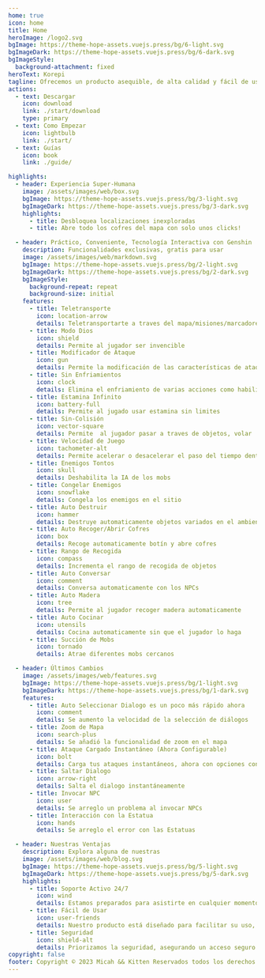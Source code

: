 ```yaml
---
home: true
icon: home
title: Home
heroImage: /logo2.svg
bgImage: https://theme-hope-assets.vuejs.press/bg/6-light.svg
bgImageDark: https://theme-hope-assets.vuejs.press/bg/6-dark.svg
bgImageStyle:
  background-attachment: fixed
heroText: Korepi
tagline: Ofrecemos un producto asequible, de alta calidad y fácil de usar de Korepi
actions:
  - text: Descargar
    icon: download
    link: ./start/download
    type: primary
  - text: Como Empezar
    icon: lightbulb
    link: ./start/
  - text: Guías
    icon: book
    link: ./guide/

highlights:
  - header: Experiencia Super-Humana
    image: /assets/images/web/box.svg
    bgImage: https://theme-hope-assets.vuejs.press/bg/3-light.svg
    bgImageDark: https://theme-hope-assets.vuejs.press/bg/3-dark.svg
    highlights:
      - title: Desbloquea localizaciones inexploradas
      - title: Abre todo los cofres del mapa con solo unos clicks!

  - header: Práctico, Conveniente, Tecnología Interactiva con Genshin
    description: Funcionalidades exclusivas, gratis para usar
    image: /assets/images/web/markdown.svg
    bgImage: https://theme-hope-assets.vuejs.press/bg/2-light.svg
    bgImageDark: https://theme-hope-assets.vuejs.press/bg/2-dark.svg
    bgImageStyle:
      background-repeat: repeat
      background-size: initial
    features:
      - title: Teletransporte
        icon: location-arrow
        details: Teletransportarte a traves del mapa/misiones/marcadores
      - title: Modo Dios
        icon: shield
        details: Permite al jugador ser invencible
      - title: Modificador de Ataque
        icon: gun
        details: Permite la modificación de las características de ataque, incluyendo multi-golpe, objetivo, y animación
      - title: Sin Enfriamientos
        icon: clock
        details: Elimina el enfriamiento de varias acciones como habilidades, definitivas, esprint, y arco
      - title: Estamina Infinito
        icon: battery-full
        details: Permite al jugado usar estamina sin limites
      - title: Sin-Colisión
        icon: vector-square
        details: Permite  al jugador pasar a traves de objetos, volar
      - title: Velocidad de Juego
        icon: tachometer-alt
        details: Permite acelerar o desacelerar el paso del tiempo dentro del juego
      - title: Enemigos Tontos
        icon: skull
        details: Deshabilita la IA de los mobs
      - title: Congelar Enemigos
        icon: snowflake
        details: Congela los enemigos en el sitio
      - title: Auto Destruir
        icon: hammer
        details: Destruye automaticamente objetos variados en el ambiente
      - title: Auto Recoger/Abrir Cofres
        icon: box
        details: Recoge automaticamente botín y abre cofres
      - title: Rango de Recogida
        icon: compass
        details: Incrementa el rango de recogida de objetos
      - title: Auto Conversar
        icon: comment
        details: Conversa automaticamente con los NPCs
      - title: Auto Madera
        icon: tree
        details: Permite al jugador recoger madera automaticamente
      - title: Auto Cocinar
        icon: utensils
        details: Cocina automaticamente sin que el jugador lo haga
      - title: Succión de Mobs
        icon: tornado
        details: Atrae diferentes mobs cercanos

  - header: Últimos Cambios
    image: /assets/images/web/features.svg
    bgImage: https://theme-hope-assets.vuejs.press/bg/1-light.svg
    bgImageDark: https://theme-hope-assets.vuejs.press/bg/1-dark.svg
    features:
      - title: Auto Seleccionar Dialogo es un poco más rápido ahora
        icon: comment
        details: Se aumento la velocidad de la selección de diálogos
      - title: Zoom de Mapa
        icon: search-plus
        details: Se añadió la funcionalidad de zoom en el mapa
      - title: Ataque Cargado Instantáneo (Ahora Configurable)
        icon: bolt
        details: Carga tus ataques instantáneos, ahora con opciones configurables
      - title: Saltar Dialogo
        icon: arrow-right
        details: Salta el dialogo instantáneamente
      - title: Invocar NPC
        icon: user
        details: Se arreglo un problema al invocar NPCs
      - title: Interacción con la Estatua
        icon: hands
        details: Se arreglo el error con las Estatuas

  - header: Nuestras Ventajas
    description: Explora alguna de nuestras
    image: /assets/images/web/blog.svg
    bgImage: https://theme-hope-assets.vuejs.press/bg/5-light.svg
    bgImageDark: https://theme-hope-assets.vuejs.press/bg/5-dark.svg
    highlights:
      - title: Soporte Activo 24/7
        icon: wind
        details: Estamos preparados para asistirte en cualquier momento, dia o noche, proporcionando un soporte 24/7 confiable.
      - title: Fácil de Usar
        icon: user-friends
        details: Nuestro producto está diseñado para facilitar su uso, garantizando una experiencia cómoda y fácil de usar.
      - title: Seguridad
        icon: shield-alt
        details: Priorizamos la seguridad, asegurando un acceso seguro y protegiendo tu información
copyright: false
footer: Copyright © 2023 Micah && Kitten Reservados todos los derechos. Todas las demás marcas comerciales, capturas de pantalla, logotipos y derechos de autor son propiedad de sus respectivos dueños.
---
```

